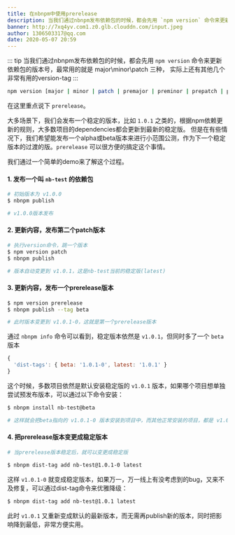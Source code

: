 ```yaml
---
title: 在nbnpm中使用prerelease
description: 当我们通过nbnpm发布依赖包的时候，都会先用 `npm version` 命令来更新依赖包的版本号，最常用的就是 major\minor\patch 三种，实际上还有其他几个非常有用的version-tag
banner: http://7xq4yv.com1.z0.glb.clouddn.com/input.jpeg
author: 1306503317@qq.com
date: 2020-05-07 20:59
---
```



::: tip
当我们通过nbnpm发布依赖包的时候，都会先用 `npm version` 命令来更新依赖包的版本号，最常用的就是 major\minor\patch 三种，
实际上还有其他几个非常有用的version-tag
:::

```bash
npm version [major | minor | patch | premajor | preminor | prepatch | prerelease]
```

在这里重点说下 `prerelease`。

大多场景下，我们会发布一个稳定的版本，比如 `1.0.1` 之类的，根据npm依赖更新的规则，大多数项目的dependencies都会更新到最新的稳定版。
但是在有些情况下，我们希望能发布一个alpha或beta版本来进行小范围公测，作为下一个稳定版本的过渡的版。`prerelease` 可以很方便的搞定这个事情。


我们通过一个简单的demo来了解这个过程。

#### 1. 发布一个叫 `nb-test` 的依赖包

```bash
# 初始版本为 v1.0.0
$ nbnpm publish

# v1.0.0版本发布
```


#### 2. 更新内容，发布第二个patch版本

```bash
# 执行version命令，跳一个版本
$ npm version patch
$ nbnpm publish

# 版本自动变更到 v1.0.1，这是nb-test当前的稳定版(latest)
```


#### 3. 更新内容，发布一个prerelease版本

```bash
$ npm version prerelease
$ nbnpm publish --tag beta

# 此时版本变更到 v1.0.1-0，这就是第一个prerelease版本
```

通过 `nbnpm info` 命令可以看到，稳定版本依然是 `v1.0.1`，但同时多了一个 `beta` 版本

```js
{
  'dist-tags': { beta: '1.0.1-0', latest: '1.0.1' }
}
```

这个时候，多数项目依然是默认安装稳定版的 `v1.0.1` 版本，如果哪个项目想单独尝试预发布版本，可以通过以下命令安装：

```bash
$ nbnpm install nb-test@beta

# 这样就会把beta指向的 v1.0.1-0 版本安装到项目中，而其他正常安装的项目，都是 v1.0.1版本
```


#### 4. 把prerelease版本变更成稳定版本

```bash
# 当prerelease版本稳定后，就可以变更成稳定版

$ nbnpm dist-tag add nb-test@1.0.1-0 latest
```

这样 `v1.0.1-0` 就变成稳定版本，如果万一，万一线上有没考虑到的bug，又来不及修复，可以通过dist-tag命令来优雅降级：

```bash
$ nbnpm dist-tag add nb-test@1.0.1 latest
```

此时 `v1.0.1` 又重新变成默认的最新版本，而无需再publish新的版本，同时把影响降到最低，非常方便实用。
